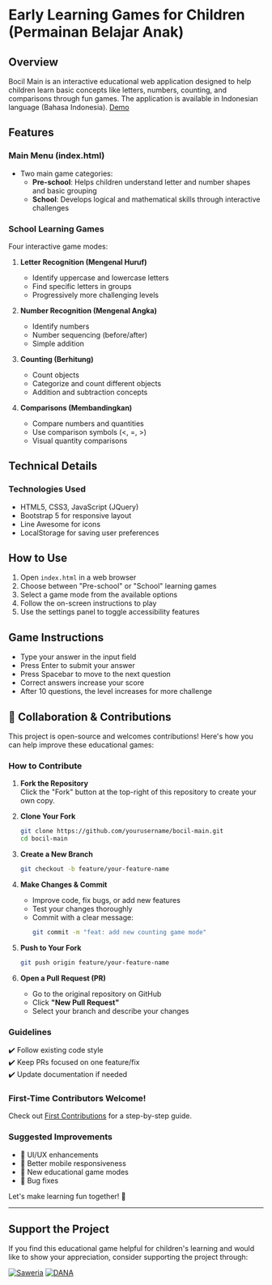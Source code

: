 # Early Learning Games for Children (Permainan Belajar Anak)

## Overview

Bocil Main is an interactive educational web application designed to help children learn basic concepts like letters, numbers, counting, and comparisons through fun games. The application is available in Indonesian language (Bahasa Indonesia).
[Demo](https://bocil-main.vercel.app/)

## Features

### Main Menu (index.html)

- Two main game categories:
  - **Pre-school**: Helps children understand letter and number shapes and basic grouping
  - **School**: Develops logical and mathematical skills through interactive challenges

### School Learning Games

Four interactive game modes:

1. **Letter Recognition (Mengenal Huruf)**

   - Identify uppercase and lowercase letters
   - Find specific letters in groups
   - Progressively more challenging levels

2. **Number Recognition (Mengenal Angka)**

   - Identify numbers
   - Number sequencing (before/after)
   - Simple addition

3. **Counting (Berhitung)**

   - Count objects
   - Categorize and count different objects
   - Addition and subtraction concepts

4. **Comparisons (Membandingkan)**
   - Compare numbers and quantities
   - Use comparison symbols (<, =, >)
   - Visual quantity comparisons

## Technical Details

### Technologies Used

- HTML5, CSS3, JavaScript (JQuery)
- Bootstrap 5 for responsive layout
- Line Awesome for icons
- LocalStorage for saving user preferences

## How to Use

1. Open `index.html` in a web browser
2. Choose between "Pre-school" or "School" learning games
3. Select a game mode from the available options
4. Follow the on-screen instructions to play
5. Use the settings panel to toggle accessibility features

## Game Instructions

- Type your answer in the input field
- Press Enter to submit your answer
- Press Spacebar to move to the next question
- Correct answers increase your score
- After 10 questions, the level increases for more challenge

## 🤝 Collaboration & Contributions

This project is open-source and welcomes contributions! Here's how you can help improve these educational games:

### **How to Contribute**

1. **Fork the Repository**  
   Click the "Fork" button at the top-right of this repository to create your own copy.

2. **Clone Your Fork**

   ```bash
   git clone https://github.com/yourusername/bocil-main.git
   cd bocil-main
   ```

3. **Create a New Branch**

   ```bash
   git checkout -b feature/your-feature-name
   ```

4. **Make Changes & Commit**

   - Improve code, fix bugs, or add new features
   - Test your changes thoroughly
   - Commit with a clear message:
     ```bash
     git commit -m "feat: add new counting game mode"
     ```

5. **Push to Your Fork**

   ```bash
   git push origin feature/your-feature-name
   ```

6. **Open a Pull Request (PR)**
   - Go to the original repository on GitHub
   - Click **"New Pull Request"**
   - Select your branch and describe your changes

### **Guidelines**

✔️ Follow existing code style  
✔️ Keep PRs focused on one feature/fix  
✔️ Update documentation if needed

### **First-Time Contributors Welcome!**

Check out [First Contributions](https://github.com/firstcontributions/first-contributions) for a step-by-step guide.

### **Suggested Improvements**

- 🎨 UI/UX enhancements
- 📱 Better mobile responsiveness
- 🧩 New educational game modes
- 🐛 Bug fixes

Let's make learning fun together! 🚀

---

## Support the Project

If you find this educational game helpful for children's learning and would like to show your appreciation, consider supporting the project through:

[![Saweria](https://img.shields.io/badge/-SAWERIA-orange?style=for-the-badge)](https://saweria.co/fuadagil)
[![DANA](https://img.shields.io/badge/-DANA-blue?style=for-the-badge)](https://link.dana.id/qr/4zcabld)
